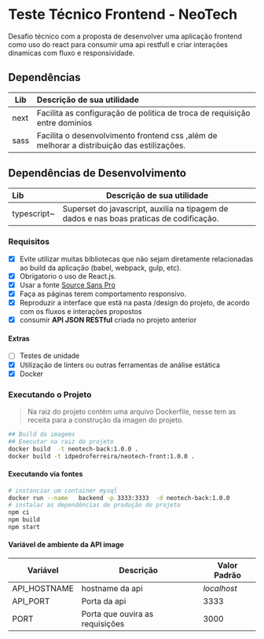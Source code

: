 # Teste Técnico Frontend - NeoTech

Desafio técnico com a proposta de desenvolver uma aplicação frontend como uso do react para consumir uma api restfull e criar interações dinamicas com fluxo e responsividade.

## Dependências

| Lib  | Descrição de sua utilidade                                   |
| ---- | :----------------------------------------------------------- |
| next | Facilita as configuração de politica de troca de requisição entre dominios |
| sass | Facilita o desenvolvimento frontend css ,além de melhorar a distribuição das estilizações. |

## Dependências de Desenvolvimento

| Lib         | Descrição de sua utilidade                                   |
| :---------- | ------------------------------------------------------------ |
| typescript~ | Superset do javascript, auxilia na tipagem de dados e nas boas praticas de codificação. |

### Requisitos

- [x] Evite utilizar muitas bibliotecas que não sejam diretamente relacionadas ao build da aplicação (babel, webpack, gulp, etc).
- [x] Obrigatorio o uso de React.js.
- [x] Usar a fonte [Source Sans Pro]([https://www.google.com/fonts#UsePlace:use/Collection:Source+Sans+Pro](https://t.lever-analytics.com/email-link?dest=https%3A%2F%2Fwww.google.com%2Ffonts%23UsePlace%3Ause%2FCollection%3ASource%2BSans%2BPro&eid=195a8985-e5eb-4f4f-8870-3dd6f5511e47&idx=4&token=ZKOKRgWg4ovmRo4HPPs8naOVeME))
- [x] Faça as páginas terem comportamento responsivo.
- [x] Reproduzir a interface que está na pasta /design do projeto, de acordo com os fluxos e interações propostos
- [x]  consumir **API JSON RESTful**  criada no projeto anterior

#### Extras

- [ ] Testes de unidade
- [x] Utilização de linters ou outras ferramentas de análise estática
- [x] Docker

### Executando o Projeto

> Na raiz do projeto contém uma arquivo Dockerfile, nesse tem as receita para a construção da imagen do projeto.

```bash
## Build da imagems
## Executar na raiz do projeto
docker build  -t neotech-back:1.0.0 .
docker build -t idpedroferreira/neotech-front:1.0.0 .
```

#### Executando via fontes

```bash
# instanciar um container mysql
docker run --name   backend -p 3333:3333  -d neotech-back:1.0.0
# instalar as dependências de produção do projeto
npm ci
npm build
npm start

```

#### **Variável** de ambiente da API image

| Variável     | Descrição                       | Valor Padrão |
| ------------ | ------------------------------- | ------------ |
| API_HOSTNAME | hostname da api                 | *localhost*  |
| API_PORT     | Porta da api                    | 3333         |
| PORT         | Porta que ouvira as requisições | 3000         |

